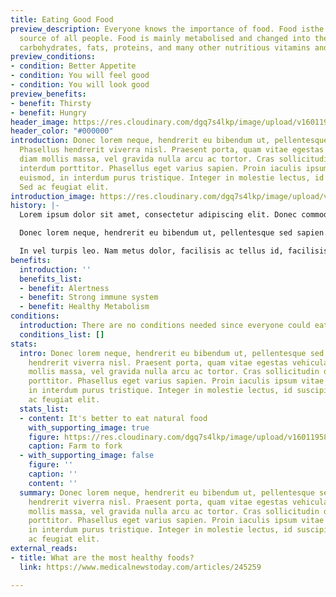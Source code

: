 ```yaml
---
title: Eating Good Food
preview_description: Everyone knows the importance of food. Food isthe main energy
  source of all people. Food is mainly metabolised and changed into these energy giving
  carbohydrates, fats, proteins, and many other nutritious vitamins and minerals.
preview_conditions:
- condition: Better Appetite
- condition: You will feel good
- condition: You will look good
preview_benefits:
- benefit: Thirsty
- benefit: Hungry
header_image: https://res.cloudinary.com/dgq7s4lkp/image/upload/v1601195589/uploads_dev/nordwood-themes-ivP3TYdLvw0-unsplash.0b85c65.91963b8a33753e4d0b795a6c4e8334e9_cmafd9.jpg
header_color: "#000000"
introduction: Donec lorem neque, hendrerit eu bibendum ut, pellentesque sed sapien.
  Phasellus hendrerit viverra nisl. Praesent porta, quam vitae egestas vehicula, orci
  diam mollis massa, vel gravida nulla arcu ac tortor. Cras sollicitudin dolor eu
  interdum porttitor. Phasellus eget varius sapien. Proin iaculis ipsum vitae elit
  euismod, in interdum purus tristique. Integer in molestie lectus, id suscipit justo.
  Sed ac feugiat elit.
introduction_image: https://res.cloudinary.com/dgq7s4lkp/image/upload/v1601195633/uploads_dev/david-nuescheler-gUBJ9vSlky0-unsplash.3df3210.5b9e8d41689c009bcbb65c389f2f2ce5_oet6rg.jpg
history: |-
  Lorem ipsum dolor sit amet, consectetur adipiscing elit. Donec commodo bibendum lectus. Etiam aliquet neque tellus, eget iaculis elit commodo vel. Fusce porta aliquet ornare. Aenean mauris dolor, semper ut sagittis id, tempus sit amet nisi. Aenean congue, justo nec congue tincidunt, tellus libero pellentesque lacus, ut iaculis dui massa et enim. Vestibulum quis nunc rhoncus, viverra leo id, semper arcu. Aenean faucibus sapien a ante efficitur, sit amet ultrices lacus blandit. Sed pretium fermentum nulla, id ullamcorper eros pulvinar eget. Fusce at tortor posuere justo suscipit pulvinar vel a massa. Vestibulum euismod felis vel elit interdum porta. Donec vitae dignissim diam. Donec a tortor quis mi commodo scelerisque et ut libero. Sed eget orci vitae justo molestie luctus.

  Donec lorem neque, hendrerit eu bibendum ut, pellentesque sed sapien. Phasellus hendrerit viverra nisl. Praesent porta, quam vitae egestas vehicula, orci diam mollis massa, vel gravida nulla arcu ac tortor. Cras sollicitudin dolor eu interdum porttitor. Phasellus eget varius sapien. Proin iaculis ipsum vitae elit euismod, in interdum purus tristique. Integer in molestie lectus, id suscipit justo. Sed ac feugiat elit.

  In vel turpis leo. Nam metus dolor, facilisis ac tellus id, facilisis imperdiet magna. Ut ac massa et ligula egestas sollicitudin nec quis ex. Nam rhoncus elit commodo, cursus purus eget, commodo risus. Curabitur laoreet turpis nulla, et porttitor est vehicula eget. Fusce sed rutrum lacus, in congue nisi. Aenean eget est ut augue luctus ornare. Nulla libero felis, posuere ut orci eu, elementum ullamcorper felis. Pellentesque nec lorem eget ante tristique laoreet. Suspendisse pharetra ante eu pretium bibendum. Morbi mattis bibendum faucibus.
benefits:
  introduction: ''
  benefits_list:
  - benefit: Alertness
  - benefit: Strong immune system
  - benefit: Healthy Metabolism
conditions:
  introduction: There are no conditions needed since everyone could eat good food!
  conditions_list: []
stats:
  intro: Donec lorem neque, hendrerit eu bibendum ut, pellentesque sed sapien. Phasellus
    hendrerit viverra nisl. Praesent porta, quam vitae egestas vehicula, orci diam
    mollis massa, vel gravida nulla arcu ac tortor. Cras sollicitudin dolor eu interdum
    porttitor. Phasellus eget varius sapien. Proin iaculis ipsum vitae elit euismod,
    in interdum purus tristique. Integer in molestie lectus, id suscipit justo. Sed
    ac feugiat elit.
  stats_list:
  - content: It's better to eat natural food
    with_supporting_image: true
    figure: https://res.cloudinary.com/dgq7s4lkp/image/upload/v1601195818/uploads_dev/10-Health-Food-Industry-Statistics_opydhr.jpg
    caption: Farm to fork
  - with_supporting_image: false
    figure: ''
    caption: ''
    content: ''
  summary: Donec lorem neque, hendrerit eu bibendum ut, pellentesque sed sapien. Phasellus
    hendrerit viverra nisl. Praesent porta, quam vitae egestas vehicula, orci diam
    mollis massa, vel gravida nulla arcu ac tortor. Cras sollicitudin dolor eu interdum
    porttitor. Phasellus eget varius sapien. Proin iaculis ipsum vitae elit euismod,
    in interdum purus tristique. Integer in molestie lectus, id suscipit justo. Sed
    ac feugiat elit.
external_reads:
- title: What are the most healthy foods?
  link: https://www.medicalnewstoday.com/articles/245259

---
```

